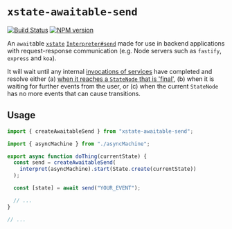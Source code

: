# `xstate-awaitable-send`

[![Build Status](https://github.com/sebinsua/xstate-awaitable-send/workflows/CI/badge.svg?branch=main)](https://github.com/sebinsua/xstate-awaitable-send/actions)
[![NPM version](https://badge.fury.io/js/xstate-awaitable-send.svg)](http://badge.fury.io/js/xstate-awaitable-send)

An `await`able [`xstate`](https://xstate.js.org/) [`Interpreter#send`](https://xstate.js.org/api/classes/interpreter.html#send) made for use in backend applications with request-response communication (e.g. Node servers such as `fastify`, `express` and `koa`).

It will wait until any internal [invocations of services](https://xstate.js.org/docs/guides/communication.html) have completed and resolve either (a) [when it reaches a `StateNode` that is 'final'](https://xstate.js.org/docs/guides/final.html), (b) when it is waiting for further events from the user, or (c) when the current `StateNode` has no more events that can cause transitions.

## Usage

```ts
import { createAwaitableSend } from "xstate-awaitable-send";

import { asyncMachine } from "./asyncMachine";

export async function doThing(currentState) {
  const send = createAwaitableSend(
    interpret(asyncMachine).start(State.create(currentState))
  );

  const [state] = await send("YOUR_EVENT");

  // ...
}

// ...
```
